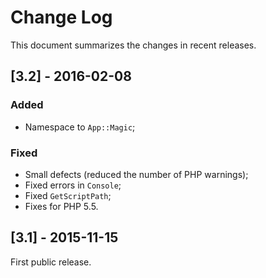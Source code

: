# Change Log

This document summarizes the changes in recent releases.

## [3.2] - 2016-02-08
### Added
- Namespace to `App::Magic`;

### Fixed
- Small defects (reduced the number of PHP warnings);
- Fixed errors in `Console`;
- Fixed `GetScriptPath`;
- Fixes for PHP 5.5.

## [3.1] - 2015-11-15
First public release.